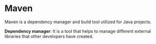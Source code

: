 # Maven 
Maven is a dependency manager and build tool utilized for Java projects.

**Dependency manager**: It is a tool that helps to manage different external libraries that other developers have created.